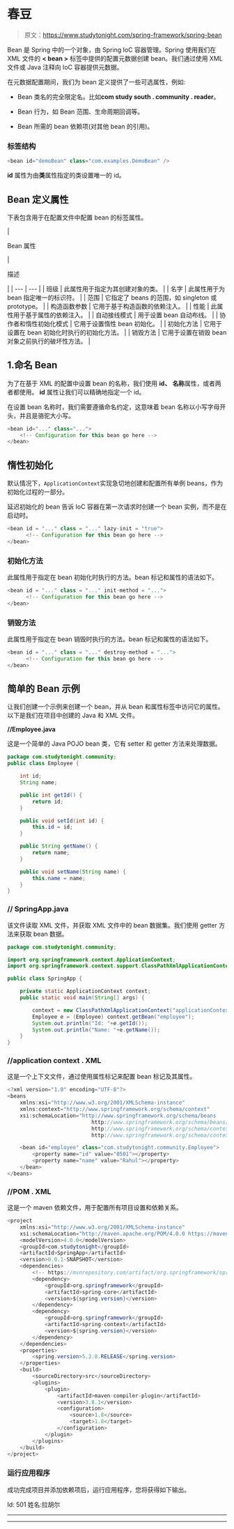 # 春豆

> 原文：<https://www.studytonight.com/spring-framework/spring-bean>

Bean 是 Spring 中的一个对象，由 Spring IoC 容器管理。Spring 使用我们在 XML 文件的 **< bean >** 标签中提供的配置元数据创建 bean。我们通过使用 XML 文件或 Java 注释向 IoC 容器提供元数据。

在元数据配置期间，我们为 bean 定义提供了一些可选属性，例如:

*   Bean 类名的完全限定名。比如**com study south . community . reader**。

*   Bean 行为，如 Bean 范围、生命周期回调等。

*   Bean 所需的 bean 依赖项(对其他 bean 的引用)。

### <bean>标签结构</bean>

```java
<bean id="demoBean" class="com.examples.DemoBean" /> 
```

**id** 属性为由**类**属性指定的类设置唯一的 id。

## Bean 定义属性

下表包含用于在配置文件中配置 bean 的<bean>标签属性。</bean>

| 

Bean 属性

 | 

描述

 |
| --- | --- |
| 班级 | 此属性用于指定为其创建对象的类。 |
| 名字 | 此属性用于为 bean 指定唯一的标识符。 |
| 范围 | 它指定了 beans 的范围，如 singleton 或 prototype。 |
| 构造函数参数 | 它用于基于构造函数的依赖注入。 |
| 性能 | 此属性用于基于属性的依赖注入。 |
| 自动接线模式 | 用于设置 bean 自动布线。 |
| 协作者和惰性初始化模式 | 它用于设置惰性 bean 初始化。 |
| 初始化方法 | 它用于设置在 bean 初始化时执行的初始化方法。 |
| 销毁方法 | 它用于设置在销毁 bean 对象之前执行的破坏性方法。 |

## 1.命名 Bean

为了在基于 XML 的配置中设置 bean 的名称，我们使用 **id、** **名称**属性，或者两者都使用。 **id** 属性让我们可以精确地指定一个 id。

在设置 bean 名称时，我们需要遵循命名约定，这意味着 bean 名称以小写字母开头，并且是骆驼大小写。

```java
<bean id="..." class="..."> 
    <!-- Configuration for this bean go here --> 
</bean>
```

## 惰性初始化

默认情况下，`ApplicationContext`实现急切地创建和配置所有单例 beans，作为初始化过程的一部分。

延迟初始化的 bean 告诉 IoC 容器在第一次请求时创建一个 bean 实例，而不是在启动时。

```java
<bean id = "..." class = "..." lazy-init = "true">
      <!-- Configuration for this bean go here -->
</bean>
```

### 初始化方法

此属性用于指定在 bean 初始化时执行的方法。bean 标记和属性的语法如下。

```java
<bean id = "..." class = "..." init-method = "...">
      <!-- Configuration for this bean go here -->
</bean>
```

### 销毁方法

此属性用于指定在 bean 销毁时执行的方法。bean 标记和属性的语法如下。

```java
<bean id = "..." class = "..." destroy-method = "...">
      <!-- Configuration for this bean go here -->
</bean>
```

## 简单的 Bean 示例

让我们创建一个示例来创建一个 bean，并从 bean 和属性标签中访问它的属性。以下是我们在项目中创建的 Java 和 XML 文件。

**//Employee.java**

这是一个简单的 Java POJO bean 类，它有 setter 和 getter 方法来处理数据。

```java
package com.studytonight.community;
public class Employee {

	int id;
	String name;

	public int getId() {
		return id;
	}

	public void setId(int id) {
		this.id = id;
	}

	public String getName() {
		return name;
	}

	public void setName(String name) {
		this.name = name;
	}
}
```

### // SpringApp.java

该文件读取 XML 文件，并获取 XML 文件中的 bean 数据集。我们使用 getter 方法来获取 bean 数据。

```java
package com.studytonight.community;

import org.springframework.context.ApplicationContext;
import org.springframework.context.support.ClassPathXmlApplicationContext;

public class SpringApp {

	private static ApplicationContext context;
	public static void main(String[] args) {

		context = new ClassPathXmlApplicationContext("applicationContext.xml");
		Employee e = (Employee) context.getBean("employee");
		System.out.println("Id: "+e.getId());
		System.out.println("Name: "+e.getName());
	}
}
```

### //application context . XML

这是一个上下文文件，通过使用属性标记来配置 bean 标记及其属性。

```java
<?xml version="1.0" encoding="UTF-8"?>
<beans 
	xmlns:xsi="http://www.w3.org/2001/XMLSchema-instance"
	xmlns:context="http://www.springframework.org/schema/context"
	xsi:schemaLocation="http://www.springframework.org/schema/beans 
                           http://www.springframework.org/schema/beans/spring-beans.xsd
                           http://www.springframework.org/schema/context 
                           http://www.springframework.org/schema/context/spring-context.xsd">

	<bean id="employee" class="com.studytonight.community.Employee">
		<property name="id" value="0501"></property>
		<property name="name" value="Rahul"></property>
	</bean>
</beans>
```

### //POM . XML

这是一个 maven 依赖文件，用于配置所有项目设置和依赖关系。

```java
<project 
	xmlns:xsi="http://www.w3.org/2001/XMLSchema-instance"
	xsi:schemaLocation="http://maven.apache.org/POM/4.0.0 https://maven.apache.org/xsd/maven-4.0.0.xsd">
	<modelVersion>4.0.0</modelVersion>
	<groupId>com.studytonight</groupId>
	<artifactId>SpringApp</artifactId>
	<version>0.0.1-SNAPSHOT</version>
	<dependencies>
		<!-- https://mvnrepository.com/artifact/org.springframework/spring-web -->
		<dependency>
			<groupId>org.springframework</groupId>
			<artifactId>spring-core</artifactId>
			<version>${spring.version}</version>
		</dependency>
		<dependency>
			<groupId>org.springframework</groupId>
			<artifactId>spring-context</artifactId>
			<version>${spring.version}</version>
		</dependency>
	</dependencies>
	<properties>
		<spring.version>5.2.8.RELEASE</spring.version>
	</properties>
	<build>
		<sourceDirectory>src</sourceDirectory>
		<plugins>
			<plugin>
				<artifactId>maven-compiler-plugin</artifactId>
				<version>3.8.1</version>
				<configuration>
					<source>1.8</source>
					<target>1.8</target>
				</configuration>
			</plugin>
		</plugins>
	</build>
</project>
```

### 运行应用程序

成功完成项目并添加依赖项后，运行应用程序，您将获得如下输出。

Id: 501
姓名:拉胡尔

* * *

* * *